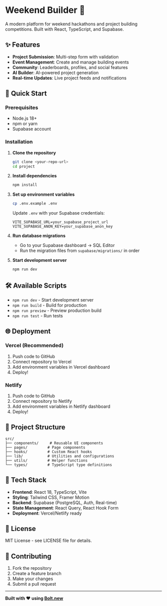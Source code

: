 # Weekend Builder 🚀

A modern platform for weekend hackathons and project building competitions. Built with React, TypeScript, and Supabase.

## ✨ Features

- **Project Submission**: Multi-step form with validation
- **Event Management**: Create and manage building events
- **Community**: Leaderboards, profiles, and social features
- **AI Builder**: AI-powered project generation
- **Real-time Updates**: Live project feeds and notifications

## 🚀 Quick Start

### Prerequisites
- Node.js 18+ 
- npm or yarn
- Supabase account

### Installation

1. **Clone the repository**
   ```bash
   git clone <your-repo-url>
   cd project
   ```

2. **Install dependencies**
   ```bash
   npm install
   ```

3. **Set up environment variables**
   ```bash
   cp .env.example .env
   ```
   
   Update `.env` with your Supabase credentials:
   ```env
   VITE_SUPABASE_URL=your_supabase_project_url
   VITE_SUPABASE_ANON_KEY=your_supabase_anon_key
   ```

4. **Run database migrations**
   - Go to your Supabase dashboard → SQL Editor
   - Run the migration files from `supabase/migrations/` in order

5. **Start development server**
   ```bash
   npm run dev
   ```

## 🛠️ Available Scripts

- `npm run dev` - Start development server
- `npm run build` - Build for production
- `npm run preview` - Preview production build
- `npm run test` - Run tests

## 🌐 Deployment

### Vercel (Recommended)
1. Push code to GitHub
2. Connect repository to Vercel
3. Add environment variables in Vercel dashboard
4. Deploy!

### Netlify
1. Push code to GitHub
2. Connect repository to Netlify
3. Add environment variables in Netlify dashboard
4. Deploy!

## 📁 Project Structure

```
src/
├── components/     # Reusable UI components
├── pages/         # Page components
├── hooks/         # Custom React hooks
├── lib/           # Utilities and configurations
├── utils/         # Helper functions
└── types/         # TypeScript type definitions
```

## 🔧 Tech Stack

- **Frontend**: React 18, TypeScript, Vite
- **Styling**: Tailwind CSS, Framer Motion
- **Backend**: Supabase (PostgreSQL, Auth, Real-time)
- **State Management**: React Query, React Hook Form
- **Deployment**: Vercel/Netlify ready

## 📝 License

MIT License - see LICENSE file for details.

## 🤝 Contributing

1. Fork the repository
2. Create a feature branch
3. Make your changes
4. Submit a pull request

---

**Built with ❤️ using [Bolt.new](https://bolt.new)**